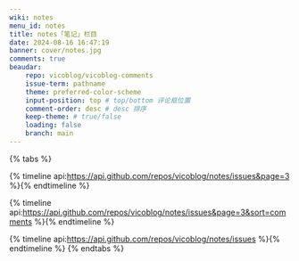 ```yaml
---
wiki: notes
menu_id: notes
title: notes「笔记」栏目
date: 2024-08-16 16:47:19
banner: cover/notes.jpg
comments: true
beaudar:
    repo: vicoblog/vicoblog-comments
    issue-term: pathname
    theme: preferred-color-scheme
    input-position: top # top/bottom 评论框位置
    comment-order: desc # desc 排序
    keep-theme: # true/false
    loading: false
    branch: main
---
```


{% tabs %}
<!-- tab 最新10条 -->
{% timeline api:https://api.github.com/repos/vicoblog/notes/issues&page=3 %}{% endtimeline %}
<!-- tab 最多回顾 -->
{% timeline api:https://api.github.com/repos/vicoblog/notes/issues&page=3&sort=comments %}{% endtimeline %}
<!-- tab 全部 -->
{% timeline api:https://api.github.com/repos/vicoblog/notes/issues %}{% endtimeline %}
{% endtabs %}
